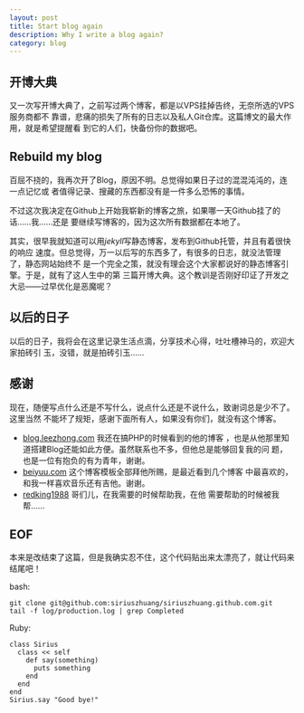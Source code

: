 ```yaml
---
layout: post
title: Start blog again
description: Why I write a blog again?
category: blog
---
```


## 开博大典

又一次写开博大典了，之前写过两个博客，都是以VPS挂掉告终，无奈所选的VPS服务商都不
靠谱，悲痛的损失了所有的日志以及私人Git仓库。这篇博文的最大作用，就是希望提醒看
到它的人们，快备份你的数据吧。

## Rebuild my blog

百屈不挠的，我再次开了Blog，原因不明。总觉得如果日子过的混混沌沌的，连一点记忆或
者值得记录、搜藏的东西都没有是一件多么恐怖的事情。

不过这次我决定在Github上开始我崭新的博客之旅，如果哪一天Github挂了的话……我……还是
要继续写博客的，因为这次所有数据都在本地了。

其实，很早我就知道可以用*jekyll*写静态博客，发布到Github托管，并且有着很快的响应
速度。但总觉得，万一以后写的东西多了，有很多的日志，就没法管理了，静态网站始终不
是一个完全之策，就没有理会这个大家都说好的静态博客引擎。于是，就有了这人生中的第
三篇开博大典。这个教训是否刚好印证了开发之大忌——过早优化是恶魔呢？

## 以后的日子

以后的日子，我将会在这里记录生活点滴，分享技术心得，吐吐槽神马的，欢迎大家拍砖引
玉，没错，就是拍砖引玉……

## 感谢

现在，随便写点什么还是不写什么，说点什么还是不说什么，致谢词总是少不了。这里当然
不能坏了规矩，感谢下面所有人，如果没有你们，就没有这个博客。

* [blog.leezhong.com](http://blog.leezhong.com/) 我还在搞PHP的时候看到的他的博客
  ，也是从他那里知道搭建Blog还能如此方便。虽然联系也不多，但他总是能够回复我的问
  题，也是一位有抱负的有为青年，谢谢。
* [beiyuu.com](http://beiyuu.com/) 这个博客模板全部拜他所赐，是最近看到几个博客
  中最喜欢的，和我一样喜欢音乐还有吉他。谢谢。
* [redking1988](http://weibo.com/redking1988) 哥们儿，在我需要的时候帮助我，在他
  需要帮助的时候被我帮……

## EOF

本来是改结束了这篇，但是我确实忍不住，这个代码贴出来太漂亮了，就让代码来结尾吧！

bash:

	git clone git@github.com:siriuszhuang/siriuszhuang.github.com.git
	tail -f log/production.log | grep Completed

Ruby:

	class Sirius
	  class << self
	    def say(something)
	      puts something
	    end
	  end
	end
	Sirius.say "Good bye!"
